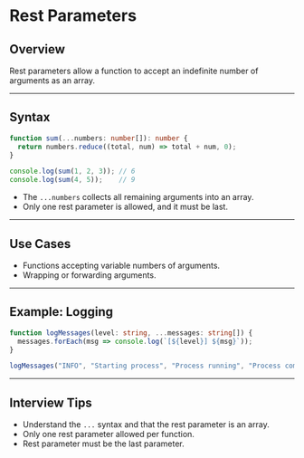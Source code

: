 # Rest Parameters

## Overview

Rest parameters allow a function to accept an indefinite number of arguments as an array.

------

## Syntax

```ts
function sum(...numbers: number[]): number {
  return numbers.reduce((total, num) => total + num, 0);
}

console.log(sum(1, 2, 3)); // 6
console.log(sum(4, 5));    // 9
```

- The `...numbers` collects all remaining arguments into an array.
- Only one rest parameter is allowed, and it must be last.

------

## Use Cases

- Functions accepting variable numbers of arguments.
- Wrapping or forwarding arguments.

------

## Example: Logging

```ts
function logMessages(level: string, ...messages: string[]) {
  messages.forEach(msg => console.log(`[${level}] ${msg}`));
}

logMessages("INFO", "Starting process", "Process running", "Process complete");
```

------

## Interview Tips

- Understand the `...` syntax and that the rest parameter is an array.
- Only one rest parameter allowed per function.
- Rest parameter must be the last parameter.

